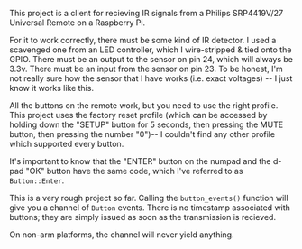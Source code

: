 This project is a client for recieving IR signals from a Philips SRP4419V/27 Universal Remote on a Raspberry Pi.

For it to work correctly, there must be some kind of IR detector. I used a scavenged one from an LED controller, which I wire-stripped & tied onto the GPIO. 
There must be an output to the sensor on pin 24, which will always be 3.3v. There must be an input from the sensor on pin 23. To be honest, I'm not really sure how the sensor that I have works (i.e. exact voltages) -- I just know it works like this.

All the buttons on the remote work, but you need to use the right profile. This project uses the factory reset profile (which can be accessed by holding down the "SETUP" button for 5 seconds, then pressing the MUTE button, then pressing the number "0")-- I couldn't find any other profile which supported every button.

It's important to know that the "ENTER" button on the numpad and the d-pad "OK" button have the same code, which I've referred to as `Button::Enter`.

This is a very rough project so far. Calling the `button_events()` function will give you a channel of `Button` events. There is no timestamp associated with buttons; they are simply issued as soon as the transmission is recieved.

On non-arm platforms, the channel will never yield anything.